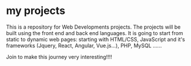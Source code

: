 # my projects
This is a repository for Web Developments projects. The projects will be built using the front end and back end languages. It is going to start from static to dynamic web pages: starting with HTML/CSS, JavaScript and it's frameworks (Jquery, React, Angular, Vue.js...), PHP, MySQL ......

Join to make this journey very interesting!!!!
